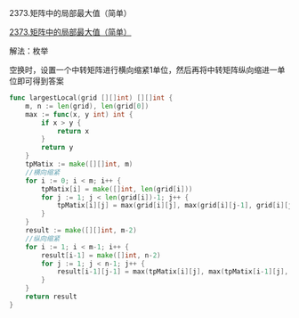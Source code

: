2373.矩阵中的局部最大值（简单）

[2373.矩阵中的局部最大值（简单）](https://leetcode.cn/problems/largest-local-values-in-a-matrix/)



解法：枚举

空换时，设置一个中转矩阵进行横向缩紧1单位，然后再将中转矩阵纵向缩进一单位即可得到答案



```go
func largestLocal(grid [][]int) [][]int {
	m, n := len(grid), len(grid[0])
	max := func(x, y int) int {
		if x > y {
			return x
		}
		return y
	}
	tpMatix := make([][]int, m)
	//横向缩紧
	for i := 0; i < m; i++ {
		tpMatix[i] = make([]int, len(grid[i]))
		for j := 1; j < len(grid[i])-1; j++ {
			tpMatix[i][j] = max(grid[i][j], max(grid[i][j-1], grid[i][j+1]))
		}
	}
	result := make([][]int, m-2)
	//纵向缩紧
	for i := 1; i < m-1; i++ {
		result[i-1] = make([]int, n-2)
		for j := 1; j < n-1; j++ {
			result[i-1][j-1] = max(tpMatix[i][j], max(tpMatix[i-1][j], tpMatix[i+1][j]))
		}
	}
	return result
}
```
